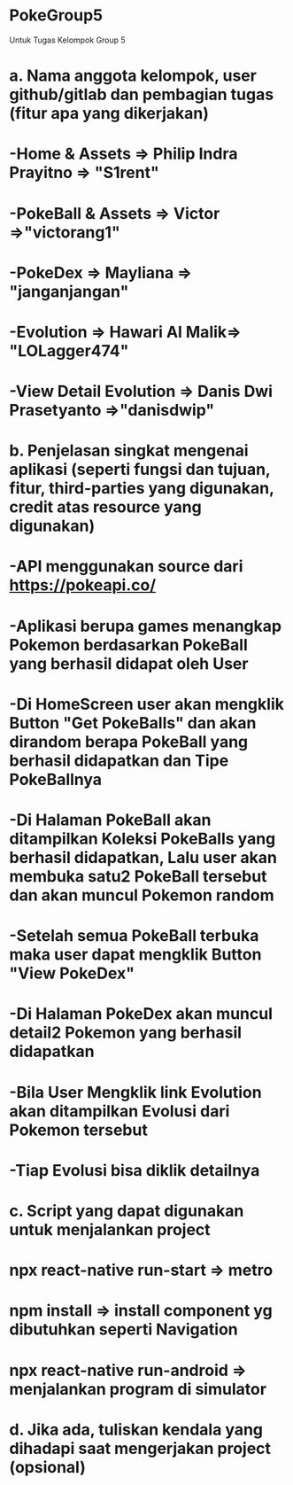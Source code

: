 # PokeGroup5
Untuk Tugas Kelompok Group 5
# a.	Nama anggota kelompok, user github/gitlab dan pembagian tugas (fitur apa yang dikerjakan)
#     -Home & Assets => Philip Indra Prayitno => "S1rent"
#     -PokeBall & Assets => Victor =>"victorang1"
#     -PokeDex => Mayliana => "janganjangan"
#     -Evolution => Hawari Al Malik=> "LOLagger474"
#     -View Detail Evolution => Danis Dwi Prasetyanto =>"danisdwip"
    
# b.	Penjelasan singkat mengenai aplikasi (seperti fungsi dan tujuan, fitur, third-parties yang digunakan, credit atas resource yang digunakan)
#     -API menggunakan source dari https://pokeapi.co/
#     -Aplikasi berupa games menangkap Pokemon berdasarkan PokeBall yang berhasil didapat oleh User
#    -Di HomeScreen user akan mengklik Button "Get PokeBalls" dan akan dirandom berapa PokeBall yang berhasil didapatkan dan Tipe PokeBallnya
#     -Di Halaman PokeBall akan ditampilkan Koleksi PokeBalls yang berhasil didapatkan, Lalu user akan membuka satu2 PokeBall tersebut dan akan muncul Pokemon random
#     -Setelah semua PokeBall terbuka maka user dapat mengklik Button "View PokeDex"
#     -Di Halaman PokeDex akan muncul detail2 Pokemon yang berhasil didapatkan
#     -Bila User Mengklik link Evolution akan ditampilkan Evolusi dari Pokemon tersebut
#     -Tiap Evolusi bisa diklik detailnya
    
# c.	Script yang dapat digunakan untuk menjalankan project
#     npx react-native run-start => metro
#     npm install => install component yg dibutuhkan seperti Navigation
#     npx react-native run-android => menjalankan program di simulator
    
# d.	Jika ada, tuliskan kendala yang dihadapi saat mengerjakan project (opsional)
   
